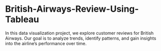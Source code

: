 # British-Airways-Review-Using-Tableau
In this data visualization project, we explore customer reviews for British Airways. Our goal is to analyze trends, identify patterns, and gain insights into the airline’s performance over time.
